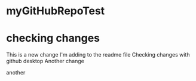 # myGitHubRepoTest
# checking changes

This is a new change I'm adding to the readme file
Checking changes with github desktop
Another change

another
